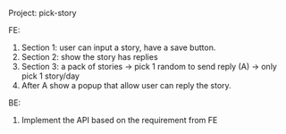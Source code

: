 Project: pick-story

FE:
1. Section 1: user can input a story, have a save button.
2. Section 2: show the story has replies
3. Section 3: a pack of stories -> pick 1 random to send reply (A) -> only pick 1 story/day
4. After A show a popup that allow user can reply the story.

BE:
1. Implement the API based on the requirement from FE
